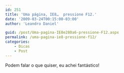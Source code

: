 ```yaml
---
id: 251
title: 'Uma página, IE8…  pressione F12.'
date: '2009-03-24T00:15:00-03:00'
author: 'Leandro Daniel'

guid: /post/Uma-pagina-IE8e280a6-pressione-F12.aspx
permalink: /uma-pagina-ie8-pressione-f12/
categories:
    - Dicas
    - Post
---
```


Podem falar o que quiser, eu achei fantástico!